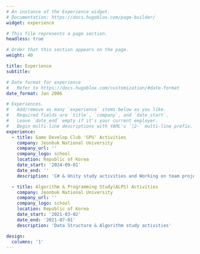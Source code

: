 ```yaml
---
# An instance of the Experience widget.
# Documentation: https://docs.hugoblox.com/page-builder/
widget: experience

# This file represents a page section.
headless: true

# Order that this section appears on the page.
weight: 40

title: Experience
subtitle:

# Date format for experience
#   Refer to https://docs.hugoblox.com/customization/#date-format
date_format: Jan 2006

# Experiences.
#   Add/remove as many `experience` items below as you like.
#   Required fields are `title`, `company`, and `date_start`.
#   Leave `date_end` empty if it's your current employer.
#   Begin multi-line descriptions with YAML's `|2-` multi-line prefix.
experience:
  - title: Game Develop Club 'GPU' Activities
    company: Jeonbuk National University
    company_url: ''
    company_logo: school
    location: Republic of Korea
    date_start: '2024-09-01'
    date_end: ''
    description: 'C# & Unity study activities and Working on team projects'

  - title: Algorithm & Programming Study(ALPS) Activities
    company: Jeonbuk National University
    company_url: ''
    company_logo: school
    location: Republic of Korea
    date_start: '2021-03-02'
    date_end: '2021-07-01'
    description: 'Data Structure & Algorithm study activities'

design:
  columns: '1'
---
```

